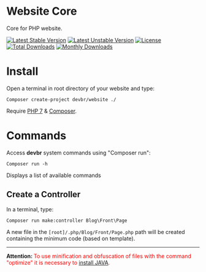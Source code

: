 # Website Core
Core for PHP website.

[![Latest Stable Version](https://poser.pugx.org/devbr/website/v/stable)](https://packagist.org/packages/devbr/website)
[![Latest Unstable Version](https://poser.pugx.org/devbr/website/v/unstable)](https://packagist.org/packages/devbr/website)
[![License](https://poser.pugx.org/devbr/website/license)](https://packagist.org/packages/devbr/website)
[![Total Downloads](https://poser.pugx.org/devbr/website/downloads)](https://packagist.org/packages/devbr/website)
[![Monthly Downloads](https://poser.pugx.org/devbr/website/d/monthly)](https://packagist.org/packages/devbr/website)


# Install
Open a terminal in root directory of your website and type:

```shell
Composer create-project devbr/website ./ 
```

Require [PHP 7](http://www.php.net/) & [Composer](https://getcomposer.org/download/).


# Commands
Access <b>devbr</b> system commands using "Composer run":

```shell
Composer run -h
```
Displays a list of available commands

## Create a Controller
In a terminal, type:

```shell
Composer run make:controller Blog\Front\Page
```
A new file in the <code>[root]/.php/Blog/Front/Page.php</code> path will be created containing the minimum code (based on template).

---

<b>Attention: </b><span style="color:#F00">To use minification and obfuscation of files with the command "optimize" it is necessary to <a href="https://www.java.com/en/download/">install JAVA</a>.</span>
